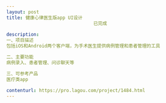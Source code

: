 ```yaml
---                
layout: post       
title: 健康心律医生版app UI设计
                                已完成
           
description: 
一、项目描述
包括iOS和Android两个客户端，为手术医生提供病例管理和患者管理的工具

二、主要功能
病例录入、患者管理、问诊聊天等

三、可参考产品
医疗类app
     
contenturl: https://pro.lagou.com/project/1484.html      
---                 
```

